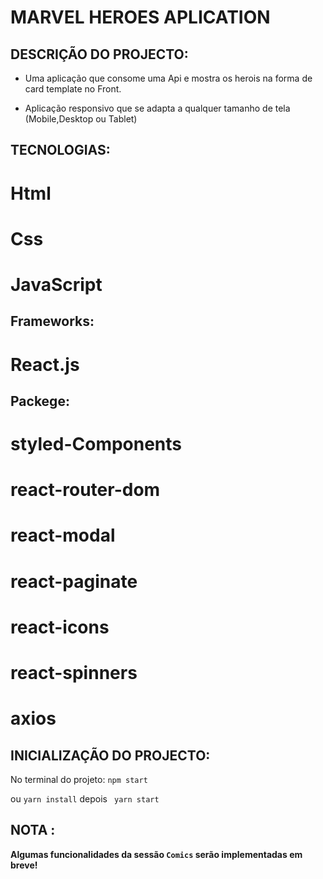 # MARVEL HEROES APLICATION

## DESCRIÇÃO DO PROJECTO:

- Uma aplicação que consome uma Api e mostra os herois na forma de 
card template no Front.

- Aplicação responsivo que se adapta a qualquer tamanho de tela (Mobile,Desktop ou Tablet)

## TECNOLOGIAS:

# Html
# Css
# JavaScript

## Frameworks:
 # React.js

## Packege:
 # styled-Components
 # react-router-dom
 # react-modal
 # react-paginate
 # react-icons
 # react-spinners
 # axios

## INICIALIZAÇÃO DO PROJECTO:

No terminal do projeto:
`npm start`

ou `yarn install` depois ` yarn start`

## NOTA :

**Algumas funcionalidades da sessão `Comics` serão implementadas em breve!**
